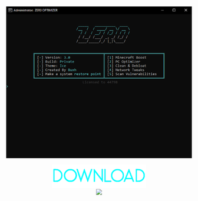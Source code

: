 <p align="center">
   <img src="https://raw.githubusercontent.com/buxh/ZER0-Batch-Optimizer/main/image/z1.png">
</p> 

<p align="center">
	<a href="https://github.com/hellzerg/optimizer/releases/download/13.7/Optimizer-13.7.exe" target="_blank">
		<img src="https://raw.githubusercontent.com/buxh/ZER0-Batch-Optimizer/main/image/download-button.png">
		<br>
		<img src="https://raw.githubusercontent.com/hellzerg/optimizer/master/flags.png">
	</a>
</p> 
